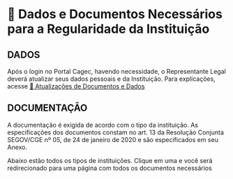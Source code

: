 # 📄 Dados e Documentos Necessários para a Regularidade da Instituição

## DADOS

Após o login no Portal Cagec, havendo necessidade, o Representante Legal deverá atualizar seus dados pessoais e da Instituição. Para explicações, acesse [🔄 Atualizações de Documentos e Dados](../atualizacoes.md)

## DOCUMENTAÇÃO

A documentação é exigida de acordo com o tipo da instituição. As especificações dos documentos constam no art. 13 da Resolução Conjunta SEGOV/CGE nº 05, de 24 de janeiro de 2020 e são especificados em seu Anexo.

Abaixo estão todos os tipos de instituições. Clique em uma e você será redirecionado para uma página com todos os documentos necessários



